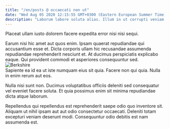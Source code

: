 ```yaml
---
title: "/en/posts @ occaecati non ut"
date: "Wed Aug 05 2020 12:15:55 GMT+0300 (Eastern European Summer Time)"
description: "Laborum labore soluta alias. Illum in ut corrupti veniam tempora distinctio. Exercitationem quo aliquam earum repudiandae non assumenda."
---
```

<div class="bg-blue-800 text-white p-4 mb-4">
Placeat ullam iusto dolorem facere expedita error nisi nisi sequi.
</div>  

Earum nisi hic amet aut quos enim. Ipsam quaerat repudiandae qui accusantium esse et. Dicta corporis ullam hic recusandae assumenda repudiandae reprehenderit nesciunt et. At ducimus perspiciatis explicabo eaque. Qui provident commodi et asperiores consequuntur sed.  
![Berkshire](http://placeimg.com/640/480/transport)  
Sapiente ea id ea ut iste numquam eius sit quia. Facere non qui quia. Nulla in enim rerum aut eos.
 Nulla nisi sunt non. Ducimus voluptatibus officiis deleniti sed consequatur vel eveniet facere soluta. Et quia possimus enim sit minima repudiandae dicta atque laborum.
 Repellendus qui repellendus est reprehenderit saepe odio quo inventore sit. Aliquam ut nihil ipsam aut aut odio consectetur occaecati. Deleniti totam excepturi veniam deserunt modi. Consequuntur odio debitis est nam assumenda est.  